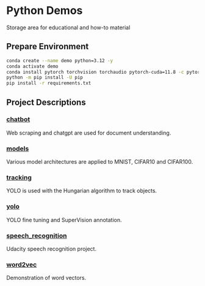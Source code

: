 # Python Demos
Storage area for educational and how-to material

## Prepare Environment
``` bash
conda create --name demo python=3.12 -y
conda activate demo
conda install pytorch torchvision torchaudio pytorch-cuda=11.8 -c pytorch -c nvidia -y
python -m pip install -U pip
pip install -r requirements.txt
```

## Project Descriptions
### [chatbot](chatbot)
Web scraping and chatgpt are used for document understanding.

### [models](models)
Various model architectures are applied to MNIST, CIFAR10 and CIFAR100.

### [tracking](tracking)
YOLO is used with the Hungarian algorithm to track objects.

### [yolo](yolo)
YOLO fine tuning and SuperVision annotation.

### [speech_recognition](speech_recognition)
Udacity speech recognition project.

### [word2vec](word2vec)
Demonstration of word vectors.
